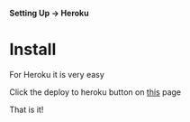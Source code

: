 **Setting Up -> Heroku**

# Install

For Heroku it is very easy

Click the deploy to heroku button on [this](/heroku) page

That is it!